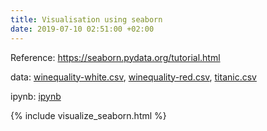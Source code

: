 ```yaml
---
title: Visualisation using seaborn
date: 2019-07-10 02:51:00 +02:00
---
```


Reference: https://seaborn.pydata.org/tutorial.html

data: [winequality-white.csv](/uploads/winequality-white.csv), [winequality-red.csv](/uploads/winequality-red.csv), [titanic.csv](/uploads/titanic-3e6feb.csv)

ipynb: [ipynb](https://github.com/gowthamsharma/myblog_finpy.org/blob/gh-pages/uploads/visualize_seaborn.ipynb)


{% include visualize_seaborn.html %}